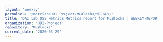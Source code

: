 ```yaml
---
layout: 'weekly'
permalink: '/metrics/HDI-Project/MLBlocks/WEEKLY/'
title: 'DAI Lab OSS Metrics Metrics report for MLBlocks | WEEKLY-REPORT-2020-03-29'
organization: 'HDI-Project'
repository: 'MLBlocks'
current_date: '2020-03-29'
---
```

